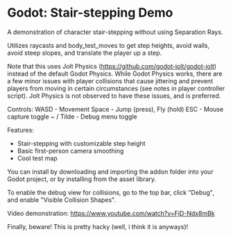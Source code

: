 # Godot: Stair-stepping Demo
A demonstration of character stair-stepping without using Separation Rays.

Utilizes raycasts and body_test_moves to get step heights, avoid walls, avoid steep slopes, and translate the player up a step.

Note that this uses Jolt Physics (https://github.com/godot-jolt/godot-jolt) instead of the default Godot Physics. While Godot Physics works, there are a few minor issues with player collisions that cause jittering and prevent players from moving in certain circumstances (see notes in player controller script). Jolt Physics is not observed to have these issues, and is preferred.

Controls:
WASD - Movement
Space - Jump (press), Fly (hold)
ESC - Mouse capture toggle
~ / Tilde - Debug menu toggle

Features:
- Stair-stepping with customizable step height
- Basic first-person camera smoothing
- Cool test map

You can install by downloading and importing the addon folder into your Godot project, or by installing from the asset library.

To enable the debug view for collisions, go to the top bar, click "Debug", and enable "Visible Collision Shapes".

Video demonstration: https://www.youtube.com/watch?v=FjD-Ndx8mBk

Finally, beware! This is pretty hacky (well, i think it is anyways)!
